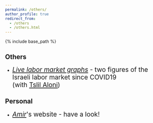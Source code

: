 ```yaml
---
permalink: /others/
author_profile: true
redirect_from:
  - /others
  - /others.html
---
```



{% include base_path %}
## Others
- <span style="font-size:1.5em"> [*Live labor market graphs*](https://sites.google.com/view/tslil-aloni/labormarketcovid19?authuser=0)  - two figures of the Israeli labor market since COVID19  
(with [Tslil Aloni](https://sites.google.com/view/tslil-aloni/home?authuser=0)) </span>
 
## Personal
- <span style="font-size:1.5em">  [*Amir*](https://www.amirbar.net)'s website - have a look! </span>


